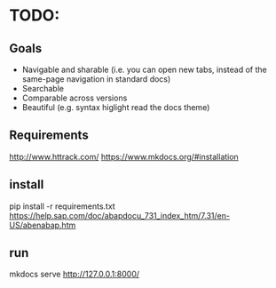 # TODO:



## Goals

- Navigable and sharable (i.e. you can open new tabs, instead of the same-page navigation in standard docs)
- Searchable 
- Comparable across versions
- Beautiful (e.g. syntax higlight read the docs theme)

## Requirements
http://www.httrack.com/
https://www.mkdocs.org/#installation





## install
pip install -r requirements.txt
https://help.sap.com/doc/abapdocu_731_index_htm/7.31/en-US/abenabap.htm


## run
mkdocs serve
http://127.0.0.1:8000/
